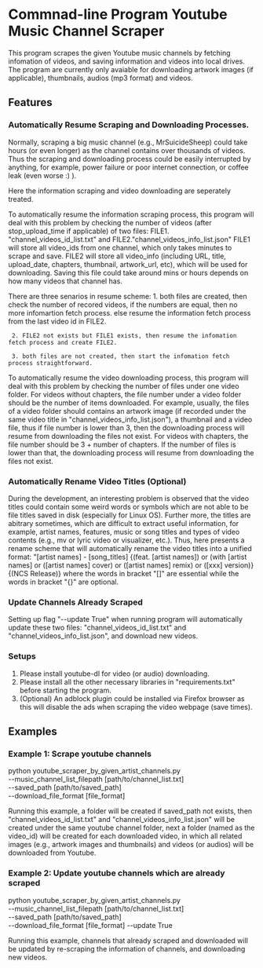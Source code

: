 # Commnad-line Program Youtube Music Channel Scraper

This program scrapes the given Youtube music channels by fetching infomation of videos, and saving information and videos into local drives. The program are currently only avaiable for downloading artwork images (if applicable), thumbnails, audios (mp3 format) and videos.

## Features

### Automatically Resume Scraping and Downloading Processes.
Normally, scraping a big music channel (e.g., MrSuicideSheep) could take hours (or even longer) as the channel contains over thousands of videos.
Thus the scraping and downloading process could be easily interrupted by anything, for example, power failure or poor internet connection, or coffee leak (even worse :) ).

Here the information scraping and video downloading are seperately treated.

To automatically resume the information scraping process, this program will deal with this problem by checking the number of videos (after stop_upload_time if applicable) of two files: FILE1. "channel_videos_id_list.txt" and FILE2."channel_videos_info_list.json"
FILE1 will store all video_ids from one channel, which only takes minutes to scrape and save.
FILE2 will store all video_info (including URL, title, upload_date, chapters, thumbnail, artwork_url, etc), which will be used for downloading. Saving this file could take around mins or hours depends on how many videos that channel has.

There are three senarios in resume scheme: 
     1. both files are created, then check the number of recored videos,
        if   	the numbers are equal, then no more infomartion fetch process.
        else 	resume the information fetch process from the last video id in FILE2.
            	       
     2. FILE2 not exists but FILE1 exists, then resume the infomation fetch process and create FILE2.
            	
     3. both files are not created, then start the infomation fetch process straightforward.

To automatically resume the video downloading process, this program will deal with this problem by checking the number of files under one video folder.
For videos without chapters, the file number under a video folder should be the number of items downloaded. For example, usually, the files of a video folder should contains an artwork image (if recorded under the same video title in "channel_videos_info_list.json"), a thumbnail and a video file, thus if file number is lower than 3, then the downloading process will resume from downloading the files not exist. For videos with chapters, the file number should be 3 + number of chapters. If the number of files is lower than that, the downloading process will resume from downloading the files not exist.


### Automatically Rename Video Titles (Optional)

During the development, an interesting problem is observed that the video titles could contain some weird words or symbols which are not able to be file titles saved in disk (especially for Linux OS). Further more, the titles are abitrary sometimes, which are difficult to extract useful information, for example,  artist names, features, music or song titles and types of video contents (e.g., mv or lyric video or visualizer, etc.). Thus, here presents a rename scheme that will automatically rename the video titles into a unified format:
"[artist names] - [song_titles] {(feat. [artist names]) or (with [artist names] or ([artist names] cover) or ([artist names] remix) or ([xxx] version)} {(NCS Release)}
where the words in bracket "[]" are essential while the words in bracket "{}" are optional.

### Update Channels Already Scraped
Setting up flag "--update True" when running program will automatically update these two files: "channel_videos_id_list.txt" and "channel_videos_info_list.json", and download new videos.

### Setups

1. Please install youtube-dl for video (or audio) downloading.
2. Please install all the other necessary libraries in "requirements.txt" before starting the program.
3. (Optional) An adblock plugin could be installed via Firefox browser as this will disable the ads when scraping the video webpage (save times).


## Examples

### Example 1: Scrape youtube channels
python youtube_scraper_by_given_artist_channels.py \
       --music_channel_list_filepath [path/to/channel_list.txt]\
       --saved_path [path/to/saved_path]\
       --download_file_format [file_format]
       
Running this example, a folder will be created if saved_path not exists, then "channel_videos_id_list.txt" and "channel_videos_info_list.json" will be created under the same youtube channel folder, next a folder (named as the video_id) will be created for each downloaded video, in which all related images (e.g., artwork images and thumbnails) and videos (or audios) will be downloaded from Youtube.

### Example 2: Update youtube channels which are already scraped
python youtube_scraper_by_given_artist_channels.py \
       --music_channel_list_filepath [path/to/channel_list.txt]\
       --saved_path [path/to/saved_path]\
       --download_file_format [file_format]
       --update True
       
Running this example, channels that already scraped and downloaded will be updated by re-scraping the information of channels, and downloading new videos. 
